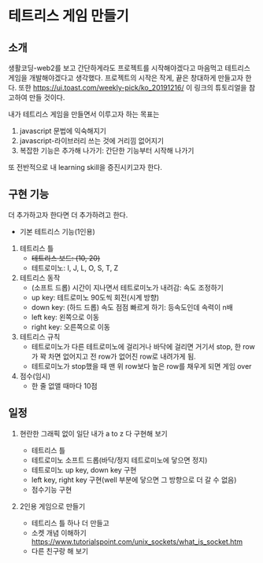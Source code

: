 # 테트리스 게임 만들기

## 소개

생활코딩-web2를 보고 간단하게라도 프로젝트를 시작해야겠다고 마음먹고 테트리스 게임을 개발해야겠다고 생각했다.
프로젝트의 시작은 작게, 끝은 창대하게 만들고자 한다.
또한 https://ui.toast.com/weekly-pick/ko_20191216/ 이 링크의 튜토리얼을 참고하여 만들 것이다.

내가 테트리스 게임을 만들면서 이루고자 하는 목표는

1. javascript 문법에 익숙해지기
2. javascript-라이브러리 쓰는 것에 거리낌 없어지기
3. 복잡한 기능은 추가해 나가기: 간단한 기능부터 시작해 나가기

또 전반적으로 내 learning skill을 증진시키고자 한다.

## 구현 기능

더 추가하고자 한다면 더 추가하려고 한다.

-   기본 테트리스 기능(1인용)

1. 테트리스 틀
    - ~~테트리스 보드: (10, 20)~~
    - 테트로미노: I, J, L, O, S, T, Z
2. 테트리스 동작
    - (소프트 드롭) 시간이 지나면서 테트로미노가 내려감: 속도 조정하기
    - up key: 테트로미노 90도씩 회전(시계 방향)
    - down key: (하드 드롭) 속도 점점 빠르게 하기: 등속도인데 속력이 n배
    - left key: 왼쪽으로 이동
    - right key: 오른쪽으로 이동
3. 테트리스 규칙
    - 테트로미노가 다른 테트로미노에 걸리거나 바닥에 걸리면 거기서 stop, 한 row가 꽉 차면 없어지고 전 row가 없어진 row로 내려가게 됨.
    - 테트로미노가 stop했을 때 맨 위 row보다 높은 row를 채우게 되면 게임 over
4. 점수(임시)
    - 한 줄 없앨 때마다 10점

## 일정

1. 현란한 그래픽 없이 일단 내가 a to z 다 구현해 보기

    - 테트리스 틀
    - 테트로미노 소프트 드롭(바닥/정지 테트로미노에 닿으면 정지)
    - 테트로미노 up key, down key 구현
    - left key, right key 구현(well 부분에 닿으면 그 방향으로 더 갈 수 없음)
    - 점수기능 구현

2. 2인용 게임으로 만들기
    - 테트리스 틀 하나 더 만들고
    - 소켓 개념 이해하기
      https://www.tutorialspoint.com/unix_sockets/what_is_socket.htm
    - 다른 친구랑 해 보기

